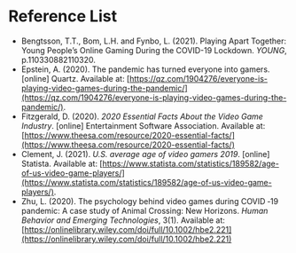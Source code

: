 # Reference List

* Bengtsson, T.T., Bom, L.H. and Fynbo, L. (2021). Playing Apart Together: Young People’s Online Gaming During the COVID-19 Lockdown. _YOUNG_, p.110330882110320.
* Epstein, A. (2020). The pandemic has turned everyone into gamers. \[online] Quartz. Available at: [https://qz.com/1904276/everyone-is-playing-video-games-during-the-pandemic/](https://qz.com/1904276/everyone-is-playing-video-games-during-the-pandemic/).
* Fitzgerald, D. (2020). _2020 Essential Facts About the Video Game Industry_. \[online] Entertainment Software Association. Available at: [https://www.theesa.com/resource/2020-essential-facts/](https://www.theesa.com/resource/2020-essential-facts/)
* Clement, J. (2021). _U.S. average age of video gamers 2019_. \[online] Statista. Available at: [https://www.statista.com/statistics/189582/age-of-us-video-game-players/](https://www.statista.com/statistics/189582/age-of-us-video-game-players/).
* Zhu, L. (2020). The psychology behind video games during COVID ‐19 pandemic: A case study of Animal Crossing: New Horizons. _Human Behavior and Emerging Technologies_, 3(1). Available at: [https://onlinelibrary.wiley.com/doi/full/10.1002/hbe2.221](https://onlinelibrary.wiley.com/doi/full/10.1002/hbe2.221)

